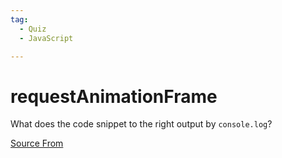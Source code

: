 ```yaml
---
tag:
  - Quiz
  - JavaScript

---
```

  
# requestAnimationFrame

What does the code snippet to the right output by `console.log`?


[Source From](https://bigfrontend.dev/quiz/requestanimationframe)

  